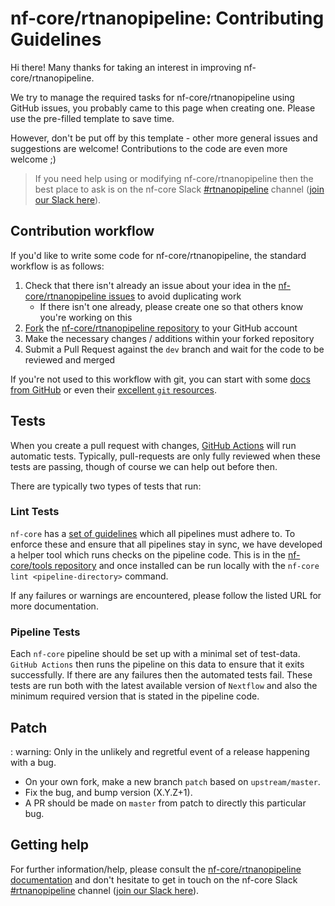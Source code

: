 # nf-core/rtnanopipeline: Contributing Guidelines

Hi there!
Many thanks for taking an interest in improving nf-core/rtnanopipeline.

We try to manage the required tasks for nf-core/rtnanopipeline using GitHub issues, you probably came to this page when creating one.
Please use the pre-filled template to save time.

However, don't be put off by this template - other more general issues and suggestions are welcome!
Contributions to the code are even more welcome ;)

> If you need help using or modifying nf-core/rtnanopipeline then the best place to ask is on the nf-core Slack [#rtnanopipeline](https://nfcore.slack.com/channels/rtnanopipeline) channel ([join our Slack here](https://nf-co.re/join/slack)).

## Contribution workflow

If you'd like to write some code for nf-core/rtnanopipeline, the standard workflow is as follows:

1. Check that there isn't already an issue about your idea in the [nf-core/rtnanopipeline issues](https://github.com/nf-core/rtnanopipeline/issues) to avoid duplicating work
    * If there isn't one already, please create one so that others know you're working on this
2. [Fork](https://help.github.com/en/github/getting-started-with-github/fork-a-repo) the [nf-core/rtnanopipeline repository](https://github.com/nf-core/rtnanopipeline) to your GitHub account
3. Make the necessary changes / additions within your forked repository
4. Submit a Pull Request against the `dev` branch and wait for the code to be reviewed and merged

If you're not used to this workflow with git, you can start with some [docs from GitHub](https://help.github.com/en/github/collaborating-with-issues-and-pull-requests) or even their [excellent `git` resources](https://try.github.io/).

## Tests

When you create a pull request with changes, [GitHub Actions](https://github.com/features/actions) will run automatic tests.
Typically, pull-requests are only fully reviewed when these tests are passing, though of course we can help out before then.

There are typically two types of tests that run:

### Lint Tests

`nf-core` has a [set of guidelines](https://nf-co.re/developers/guidelines) which all pipelines must adhere to.
To enforce these and ensure that all pipelines stay in sync, we have developed a helper tool which runs checks on the pipeline code. This is in the [nf-core/tools repository](https://github.com/nf-core/tools) and once installed can be run locally with the `nf-core lint <pipeline-directory>` command.

If any failures or warnings are encountered, please follow the listed URL for more documentation.

### Pipeline Tests

Each `nf-core` pipeline should be set up with a minimal set of test-data.
`GitHub Actions` then runs the pipeline on this data to ensure that it exits successfully.
If there are any failures then the automated tests fail.
These tests are run both with the latest available version of `Nextflow` and also the minimum required version that is stated in the pipeline code.

## Patch

: warning: Only in the unlikely and regretful event of a release happening with a bug.

* On your own fork, make a new branch `patch` based on `upstream/master`.
* Fix the bug, and bump version (X.Y.Z+1).
* A PR should be made on `master` from patch to directly this particular bug.

## Getting help

For further information/help, please consult the [nf-core/rtnanopipeline documentation](https://nf-co.re/nf-core/rtnanopipeline/docs) and don't hesitate to get in touch on the nf-core Slack [#rtnanopipeline](https://nfcore.slack.com/channels/rtnanopipeline) channel ([join our Slack here](https://nf-co.re/join/slack)).
